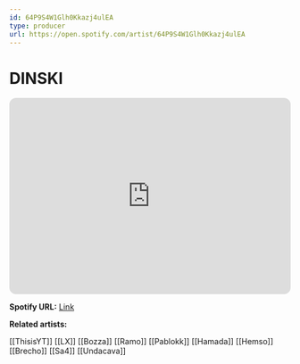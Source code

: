 ```yaml
---
id: 64P9S4W1Glh0Kkazj4ulEA
type: producer
url: https://open.spotify.com/artist/64P9S4W1Glh0Kkazj4ulEA
---
```

# DINSKI

<iframe style="border-radius:12px" src="https://open.spotify.com/embed/artist/64P9S4W1Glh0Kkazj4ulEA" width="100%" height="352" frameBorder="0" allowfullscreen="" allow="autoplay; clipboard-write; encrypted-media; fullscreen; picture-in-picture" loading="lazy"></iframe>

**Spotify URL:** [Link](https://open.spotify.com/artist/64P9S4W1Glh0Kkazj4ulEA)

**Related artists:**

[[ThisisYT]]
[[LX]]
[[Bozza]]
[[Ramo]]
[[Pablokk]]
[[Hamada]]
[[Hemso]]
[[Brecho]]
[[Sa4]]
[[Undacava]]

